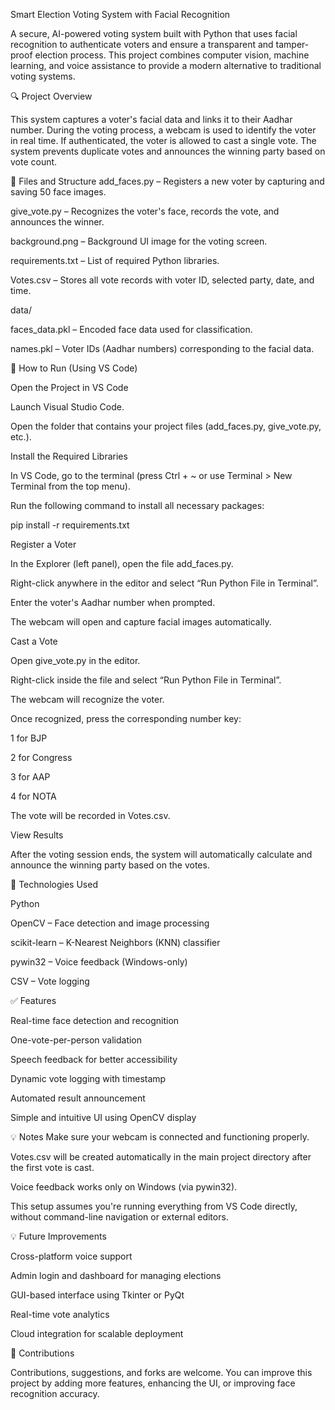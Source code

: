 Smart Election Voting System with Facial Recognition

A secure, AI-powered voting system built with Python that uses facial recognition to authenticate voters and ensure a transparent and tamper-proof election process. This project combines computer vision, machine learning, and voice assistance to provide a modern alternative to traditional voting systems.

🔍 Project Overview

This system captures a voter's facial data and links it to their Aadhar number. During the voting process, a webcam is used to identify the voter in real time. If authenticated, the voter is allowed to cast a single vote. The system prevents duplicate votes and announces the winning party based on vote count.

📁 Files and Structure
add_faces.py – Registers a new voter by capturing and saving 50 face images.

give_vote.py – Recognizes the voter's face, records the vote, and announces the winner.

background.png – Background UI image for the voting screen.

requirements.txt – List of required Python libraries.

Votes.csv – Stores all vote records with voter ID, selected party, date, and time.

data/

faces_data.pkl – Encoded face data used for classification.

names.pkl – Voter IDs (Aadhar numbers) corresponding to the facial data.

🚀 How to Run (Using VS Code)

Open the Project in VS Code

Launch Visual Studio Code.

Open the folder that contains your project files (add_faces.py, give_vote.py, etc.).

Install the Required Libraries

In VS Code, go to the terminal (press Ctrl + ~ or use Terminal > New Terminal from the top menu).

Run the following command to install all necessary packages:

pip install -r requirements.txt


Register a Voter

In the Explorer (left panel), open the file add_faces.py.

Right-click anywhere in the editor and select “Run Python File in Terminal”.

Enter the voter's Aadhar number when prompted.

The webcam will open and capture facial images automatically.

Cast a Vote

Open give_vote.py in the editor.

Right-click inside the file and select “Run Python File in Terminal”.

The webcam will recognize the voter.

Once recognized, press the corresponding number key:

1 for BJP

2 for Congress

3 for AAP

4 for NOTA

The vote will be recorded in Votes.csv.

View Results

After the voting session ends, the system will automatically calculate and announce the winning party based on the votes.

🧠 Technologies Used

Python

OpenCV – Face detection and image processing

scikit-learn – K-Nearest Neighbors (KNN) classifier

pywin32 – Voice feedback (Windows-only)

CSV – Vote logging

✅ Features

Real-time face detection and recognition

One-vote-per-person validation

Speech feedback for better accessibility

Dynamic vote logging with timestamp

Automated result announcement

Simple and intuitive UI using OpenCV display


💡 Notes
Make sure your webcam is connected and functioning properly.

Votes.csv will be created automatically in the main project directory after the first vote is cast.

Voice feedback works only on Windows (via pywin32).

This setup assumes you're running everything from VS Code directly, without command-line navigation or external editors.


💡 Future Improvements

Cross-platform voice support

Admin login and dashboard for managing elections

GUI-based interface using Tkinter or PyQt

Real-time vote analytics

Cloud integration for scalable deployment

🙌 Contributions

Contributions, suggestions, and forks are welcome. You can improve this project by adding more features, enhancing the UI, or improving face recognition accuracy.
